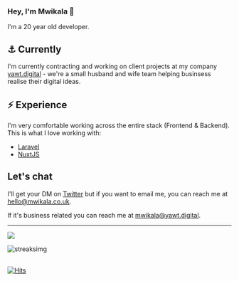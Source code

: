 ### Hey, I'm Mwikala 👋

I'm a 20 year old developer.


## ⚓ Currently

I'm currently contracting and working on client projects at my company [yawt.digital](https://yawt.digital) - we're a small husband and wife team helping businsess realise their digital ideas.

## ⚡ Experience

I'm very comfortable working across the entire stack (Frontend & Backend). This is what I love working with:

- [Laravel](https://laravel.com/)
- [NuxtJS](https://nuxtjs.org/)

## Let's chat

I'll get your DM on [Twitter](https://twitter.com/mwikala_) but if you want to email me, you can reach me at [hello@mwikala.co.uk](mailto:hello@mwikala.co.uk).

If it's business related you can reach me at [mwikala@yawt.digital](mailto:mwikala@yawt.digital).

---

<a href="https://discord.com/users/705665813994012695">
  <img src="https://lanyard-profile-readme.vercel.app/api/159790947490594816?hideTimestamp=true&idleMessage=Idiling..."/>
</a>

![streaksimg](https://github-readme-streak-stats.herokuapp.com/?user=mwikala&theme=dark)


\
[![Hits](https://hits.link/hits?url=https://github.com/mwikala&bgLeft=444444&bgRight=575fff&label=visits)](https://hits.link)
